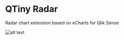# QTiny Radar
Radar chart extension based on eCharts for Qlik Sense

![alt text](https://raw.githubusercontent.com/nfire11/QTiny_Radar/master/QTiny_Radar_Sample.png "Sample")
